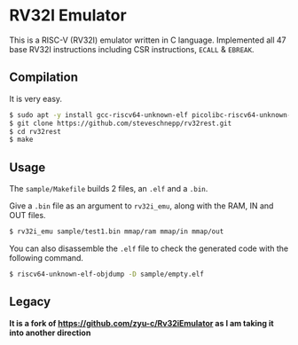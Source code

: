 # RV32I Emulator

This is a RISC-V (RV32I) emulator written in C language.
Implemented all 47 base RV32I instructions including CSR instructions, `ECALL` & `EBREAK`.


## Compilation


It is very easy.


``` bash
$ sudo apt -y install gcc-riscv64-unknown-elf picolibc-riscv64-unknown-elf
$ git clone https://github.com/steveschnepp/rv32rest.git
$ cd rv32rest
$ make
```

## Usage

The `sample/Makefile` builds 2 files, an `.elf` and a `.bin`.

Give a `.bin` file as an argument to `rv32i_emu`, along with the RAM, IN and OUT files.

``` bash
$ rv32i_emu sample/test1.bin mmap/ram mmap/in mmap/out
```

You can also disassemble the `.elf` file to check the generated code with the following command.

``` bash
$ riscv64-unknown-elf-objdump -D sample/empty.elf
```

## Legacy 

__It is a fork of https://github.com/zyu-c/Rv32iEmulator as I am taking it into another direction__
